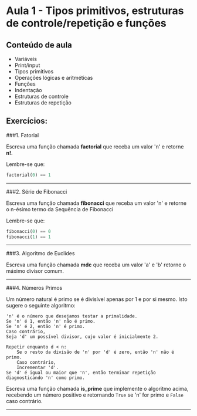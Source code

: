 Aula 1 - Tipos primitivos, estruturas de controle/repetição e funções
=====================================================================

Conteúdo de aula
----------------

- Variáveis
- Print/input
- Tipos primitivos
- Operações lógicas e aritméticas
- Funções
- Indentação
- Estruturas de controle
- Estruturas de repetição

Exercícios:
----------

###1. Fatorial

Escreva uma função chamada **factorial** que receba um valor 'n' e retorne **n!**.

Lembre-se que:

```python
factorial(0) == 1
```

- - - - - - - - - - - - - - - - - - - - - - - - - - - - - - - - - - - - - - - - - - - - -

###2. Série de Fibonacci

Escreva uma função chamada **fibonacci** que receba um valor 'n' e retorne o n-ésimo termo da Sequência de Fibonacci

Lembre-se que:

```python
fibonacci(0) == 0
fibonacci(1) == 1
```
- - - - - - - - - - - - - - - - - - - - - - - - - - - - - - - - - - - - - - - - - - - - -

###3. Algoritmo de Euclides

Escreva uma função chamada **mdc** que receba um valor 'a' e  'b' retorne o máximo divisor comum.

- - - - - - - - - - - - - - - - - - - - - - - - - - - - - - - - - - - - - - - - - - - - -

###4. Números Primos

Um número natural é primo se é divisível apenas por 1 e por si mesmo.
Isto sugere o seguinte algoritmo:

```
'n' é o número que desejamos testar a primalidade.
Se 'n' é 1, então 'n' não é primo.
Se 'n' é 2, então 'n' é primo.
Caso contrário,
Seja 'd' um possível divisor, cujo valor é inicialmente 2.

Repetir enquanto d < n:
    Se o resto da divisão de 'n' por 'd' é zero, então 'n' não é primo.
    Caso contrário,
    Incrementar 'd'.
Se 'd' é igual ou maior que 'n', então terminar repetição diagnosticando 'n' como primo.
```

Escreva uma função chamada **is_prime** que implemente o algoritmo acima, recebendo um número positivo e retornando `True` se 'n' for primo e `False` caso contrário.

- - - - - - - - - - - - - - - - - - - - - - - - - - - - - - - - - - - - - - - - - - - - -